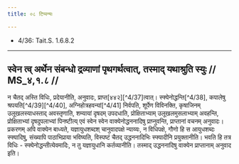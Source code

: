```yaml
---
title: ०८ टिप्पन्यः

---
```

- 4/36: Tait.S. 1.6.8.2

____________________________________________


## स्वेन त्व् अर्थेन संबन्धो द्रव्याणां पृथगर्थत्वात्, तस्माद् यथाश्रुति स्युः // MS_४,१.८ //

न चैतद् अस्ति विधिः, प्रदेयानीति, अनुवादः, प्राप्त[४४२][^4/37]त्वात्। स्फ्येनोद्धन्ति[^4/38], कपालेषु श्रपयति[^4/39][^4/40], अग्निहोत्रहवन्यां[^4/41] निर्वपति, शूर्पेण विविनक्ति, कृषाजिनम् उलूखलस्याधस्ताद् अवस्तृणाति, शम्यायां दृषदम् उपदधाति, प्रोक्षिताभ्याम् उलूखलमुसलाभ्याम् अवहन्ति, प्रोक्षिताभ्यां दृषदुपलाभ्यां पिनष्टीत्य् एवं स्वेन स्वेन वाक्येनोद्धननादिषु प्राप्नुवन्ति, प्राप्तानां वचनम् अनुवादः। प्रकरणम् अपि वाक्येन बाध्यते, यज्ञायुधशब्दश् चानुवादपक्षे न्याय्यः, न विधिपक्षे, गौणो हि स आयुधशब्दः स्फ्यादिषु, संख्यापि पाठाभिप्राया भविष्यति, विस्पष्टं चैतद् उद्धननादिभिः स्फ्यादीनि प्रयुक्तानीति। भवति हि तत्र विधिः - स्फ्येनोद्धन्तीत्येवमादिः, न तु यज्ञायुधानि कर्तव्यानीति। तस्माद् उद्धननादिषु वाक्येन प्राप्तानाम् अनुवाद इति।
